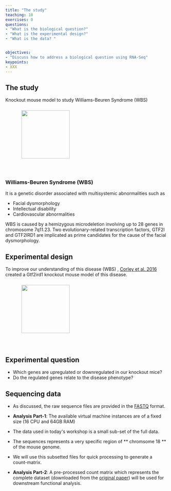 ```yaml
---
title: "The study"
teaching: 10
exercises: 0
questions:
- "What is the biological question?"
- "What is the experimental design?"
- "What is the data? "


objectives:
- "Discuss how to address a biological question using RNA-Seq"
keypoints:
- XXX
---
```



## The study
Knockout mouse model to study Williams-Beuren Syndrome (WBS)

<figure>
  <img src="{{ page.root }}/fig/the_study.png" style="margin:10px;height:150px"/>
  </figure><br>


### Williams-Beuren Syndrome (WBS)
It is a genetic disorder associated with multisystemic abnormalities such as 
- Facial dysmorphology
- Intellectual disability
- Cardiovascular abnormalities

WBS is caused by a hemizygous microdeletion involving up to 28 genes in chromosome 7q11.23. 
Two evolutionary-related transcription factors, GTF2I and GTF2IRD1 are implicated as prime candidates for the cause of the facial dysmorphology.


## Experimental design
To improve our understanding of this disease (WBS) , [Corley et al. 2016](https://pubmed.ncbi.nlm.nih.gov/27295951/) created a Gtf2ird1 knockout mouse model of this disease.

<figure>
  <img src="{{ page.root }}/fig/experimental_design.png" style="margin:10px;height:150px"/>
 </figure><br>
 
## Experimental question
- Which genes are upregulated or downregulated in our knockout mice?
- Do the regulated genes relate to the disease phenotype?
 

## Sequencing data 
- As discussed, the raw sequence files are provided in the [FASTQ](https://www.drive5.com/usearch/manual7/fastq_files.html) format.

- **Analysis Part-1**: The available virtual machine instances are of a fixed size (16 CPU and 64GB RAM)
- The data used in today's workshop is a small sub-set of the full data.
- The sequences represents a very specific region of ** chromsome 18 ** of the mouse genome.
- We will use this subsetted files for quick processing to generate a count-matrix.


- **Analysis Part-2**: A pre-processed count matrix which represents the complete dataset (downloaded from the [original paper](https://pubmed.ncbi.nlm.nih.gov/27295951/)) will be used for downstream functional analysis.
  
